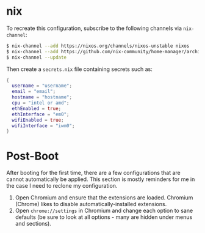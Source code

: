 # nix

To recreate this configuration, subscribe to the following channels via `nix-channel`:

```sh
$ nix-channel --add https://nixos.org/channels/nixos-unstable nixos
$ nix-channel --add https://github.com/nix-community/home-manager/archive/master.tar.gz home-manager
$ nix-channel --update
```

Then create a `secrets.nix` file containing secrets such as:

```nix
{
  username = "username";
  email = "email";
  hostname = "hostname";
  cpu = "intel or amd";
  ethEnabled = true;
  ethInterface = "em0";
  wifiEnabled = true;
  wifiInterface = "iwm0";
}
```

# Post-Boot

After booting for the first time, there are a few configurations that are cannot automatically be applied. This section is mostly reminders for me in the case I need to reclone my configuration.

1. Open Chromium and ensure that the extensions are loaded. Chromium (Chrome) likes to disable automatically-installed extensions.
2. Open `chrome://settings` in Chromium and change each option to sane defaults (be sure to look at all options - many are hidden under menus and sections).
